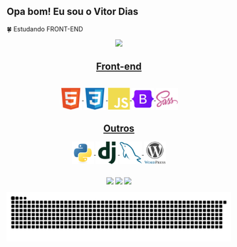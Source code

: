 
## **Opa bom! Eu sou o Vitor Dias**

🍀 Estudando FRONT-END



<div align="center">
  <a href="https://github.com/Vitrola62">
  <img height="150em" src="https://github-readme-stats.vercel.app/api/top-langs/?username=Vitrola62&layout=compact&langs_count=7&theme=dark"/>
  
    
## **Front-end**

</div>
<div style="display: inline_block" align="center"><br>
  <img align="center" alt="Vitor-HTML" height="50" width="50" src="https://raw.githubusercontent.com/devicons/devicon/master/icons/html5/html5-original.svg">
   <img align="center" alt="Vitor-CSS" height="50" width="50" src="https://raw.githubusercontent.com/devicons/devicon/master/icons/css3/css3-original.svg">
  <img align="center" alt="Vitor-Js" height="50" width="50" src="https://raw.githubusercontent.com/devicons/devicon/master/icons/javascript/javascript-plain.svg">
  <img align="center" alt="Vitor-B" height="50" width="50"
src="https://raw.githubusercontent.com/devicons/devicon/master/icons/bootstrap/bootstrap-original.svg">
  <img align="center" alt="Vitor-Sass" height="50" width="50" src="https://raw.githubusercontent.com/devicons/devicon/master/icons/sass/sass-original.svg">
  

## **Outros**
   <img align="center" alt="Vitor-Py" height="50" width="50" src="https://raw.githubusercontent.com/devicons/devicon/master/icons/python/python-original.svg">
  <img align="center" alt="Vitor-Django" height="50" width="50"
src="https://raw.githubusercontent.com/devicons/devicon/master/icons/django/django-plain.svg">
  <img align="center" alt="Vitor-MySQL" height="50" width="50" src="https://raw.githubusercontent.com/devicons/devicon/master/icons/mysql/mysql-original.svg">
  <img align="center" alt="Vitor-Wp" height="50" width="50" src="https://raw.githubusercontent.com/devicons/devicon/master/icons/wordpress/wordpress-original.svg">
          
  
  
##

<div>
  <a href="https://instagram.com/vitordiass_" target="_blank"><img src="https://img.shields.io/badge/-Instagram-%23E4405F?style=for-the-badge&logo=instagram&logoColor=white" target="_blank"></a>
  <a href="https://www.linkedin.com/in/vitor-dias-990994211" target="_blank"><img src="https://img.shields.io/badge/-LinkedIn-%230077B5?style=for-the-badge&logo=linkedin&logoColor=white" target="_blank"></a> 
  <a href = "mailto:vitordiass1530@gmail.com"><img src="https://img.shields.io/badge/-Gmail-%23333?style=for-the-badge&logo=gmail&logoColor=white" target="_blank"></a>
 </div>

![Snake animation](https://github.com/Vitrola62/Vitrola62/blob/output/github-contribution-grid-snake.svg)

